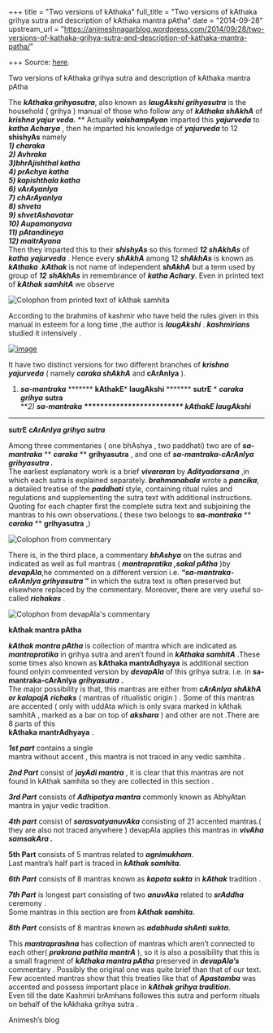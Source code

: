 +++
title = "Two versions of kAthaka"
full_title = "Two versions of kAthaka grihya sutra and description of kAthaka mantra pAtha"
date = "2014-09-28"
upstream_url = "https://animeshnagarblog.wordpress.com/2014/09/28/two-versions-of-kathaka-grihya-sutra-and-description-of-kathaka-mantra-patha/"

+++
Source: [here](https://animeshnagarblog.wordpress.com/2014/09/28/two-versions-of-kathaka-grihya-sutra-and-description-of-kathaka-mantra-patha/).

Two versions of kAthaka grihya sutra and description of  kAthaka mantra pAtha

The ***kAthaka grihyasutra***, also known as ***laugAkshi
grihyasutra*** is the household ( grihya ) manual of those who follow
any of ***kAthaka shAkhA*** of ***krishna yajur veda.*** ** Actually
***vaishampAyan*** imparted this ***yajurveda*** to ***katha Acharya***
, then he imparted his knowledge of ***yajurveda*** to 12 **shishyAs**
namely  
***1) charaka***  
***2) Avhraka***  
***3)bhrAjishthal katha***  
***4) prAchya katha***  
***5) kapishthala katha***  
***6) vArAyanIya***  
***7) chArAyanIya***  
***8) shveta***  
***9) shvetAshavatar***  
***10) Aupamanyava***  
***11) pAtandineya***  
***12) maitrAyana***  
Then they imparted this to their ***shishyAs*** so this formed ***12
shAkhAs*** of ***katha*** ***yajurveda*** . Hence every ***shAkhA***
among 12 ***shAkhAs*** is known as ***kAthaka*** .***kAthak*** is not
name of independent ***shAkhA*** but a term used by group of ***12***
***shAkhAs*** in remembrance of ***katha Achary***. Even in printed text
of ***kAthak samhitA*** we observe

![Colophon from printed text of kAthak
samhita](https://animeshnagarblog.files.wordpress.com/2014/09/wpid-img_20140928_230234.jpg?w=700 "IMG_20140928_230234.JPG")

According to the brahmins of kashmir who have held the rules given in
this manual in esteem for a long time ,the author is ***laugAkshi*** .
***kashmirians*** studied it intensively .

[![image](https://animeshnagarblog.files.wordpress.com/2014/09/wpid-screenshot_2014-09-26-21-23-13.png?w=700 "Screenshot_2014-09-26-21-23-13.png")](https://animeshnagarblog.files.wordpress.com/2014/09/wpid-screenshot_2014-09-26-21-23-13.png)

It have two distinct versions for two different branches of ***krishna
yajurveda*** ( namely ***caraka shAkhA*** and **cArAnIya** ).  
1) ***sa-mantraka*** ******* **kAthakE*** ********laugAkshi********
******* ********sutrE******** * *****caraka***** ***grihya***
********sutra********  
***2) ***********sa-mantraka******** *************************
**************kAthakE***************
*****************laugAkshi********************
*****************************
********************sutrE******************** ***cArAnIya ***grihya
sutra******

Among three commentaries ( one bhAshya , two paddhati) two are of
***sa-mantraka*** ** *****caraka***** ** ********grihyasutra******** ,
and one of ***sa-mantraka-cArAnIya ***grihyasutra*** .***  
The earliest explanatory work is a brief ***vivararan*** by
***Adityadarsana*** ,in which each sutra is explained separately.
***brahmanabala*** wrote a ***pancika***, a detailed treatise of the
***paddhati*** style, containing ritual rules and regulations and
supplementing the sutra text with additional instructions. Quoting for
each chapter first the complete sutra text and subjoining the mantras to
his own observations.( these two belongs to ***sa-mantraka*** **
*****caraka***** ** ********grihyasutra******** ,)

![Colophon from
commentary](https://animeshnagarblog.files.wordpress.com/2014/09/wpid-img_20140926_202701.jpg?w=700 "IMG_20140926_202701.JPG")

There is, in the third place, a commentary ***bhAshya*** on the sutras
and indicated as well as full mantras ( ***mantrapratika ,sakal
pAtha*** )by ***devapAla***,he commented on a different version i.e.
***“sa-mantraka-cArAnIya ***grihyasutra*** ”*** in which the sutra text
is often preserved but elsewhere replaced by the commentary. Moreover,
there are very useful so-called ***richakas*** .

![Colophon from devapAla's
commentary](https://animeshnagarblog.files.wordpress.com/2014/09/wpid-img_20140926_202633.jpg?w=700 "IMG_20140926_202633.JPG")

****kAthak mantra pAtha****

***kAthak mantra pAtha*** is collection of mantra which are indicated as
***mantrapratika*** in grihya sutra and aren’t found in ***kAthaka
samhitA*** .These some times also known as **kAthaka mantrAdhyaya** is
additional section found onlyin commented version by ***devapAla***
of this grihya sutra. i.e. in **sa-mantraka-cArAnIya**
***grihyasutra*** **.**  
The major possibility is that, this mantras are either from
***cArAnIya*** ***shAkhA or kalapajA*** ***richaks*** ( mantras of
ritualistic origin ) . Some of this mantras are accented ( only with
uddAta which is only svara marked in kAthak samhitA , marked as a bar
on top of ***akshara*** ) and other are not .There are 8 parts of this  
**kAthaka mantrAdhyaya** .

***1st part*** contains a single  
mantra without accent , this mantra is not traced in any vedic samhita .

***2nd Part*** consist of ***jayAdi mantra*** , it is clear that this
mantras are not found in kAthak samhita so they are collected in this
section .

***3rd Part*** consists of ***Adhipatya mantra*** commonly known as
AbhyAtan mantra in yajur vedic tradition.

***4th part*** consist of ***sarasvatyanuvAka*** consisting of 21
accented mantras.( they are also not traced anywhere ) devapAla applies
this mantras in ***vivAha samsakAra .***

**5th Part** consists of 5 mantras related to ***agnimukham***.  
Last mantra’s half part is traced in ***kAthak samhita.***

***6th Part*** consists of 8 mantras known as ***kapota sukta*** in
***kAthak*** tradition .

***7th Part*** is longest part consisting of two ***anuvAka*** related
to ***srAddha*** ceremony .  
Some mantras in this section are from ***kAthak samhita.***

***8th Part*** consists of 8 mantras known as ***adabhuda shAnti
sukta.***

This ***mantraprashna*** has collection of mantras which aren’t
connected to each other( ***prakrana pathita mantrA*** ), so it is also
a possibility that this is a small fragment of ***kAthaka mantra
pAtha*** preserved in ***devapAla’s*** commentary . Possibly the
original one was quite brief than that of our text. Few accented mantras
show that this treaties like that of ***Apastamba*** was accented and
possess important place in ***kAthak grihya tradition***.  
Even till the date Kashmiri brAmhans followes this sutra and perform
rituals on behalf of the kAkhaka grihya sutra .

Animesh’s blog


